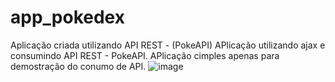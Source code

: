 # app_pokedex
Aplicação criada utilizando API REST - (PokeAPI)
APlicação utilizando ajax e consumindo API REST - PokeAPI. APlicação cimples apenas para demostração do conumo de API.
![image](https://user-images.githubusercontent.com/64363375/189751842-3fc6da68-1114-4295-aa1e-48c241da10c6.png)
